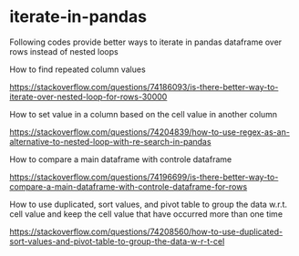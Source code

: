 # iterate-in-pandas
Following codes provide better ways to iterate in pandas dataframe over rows instead of nested loops

How to find repeated column values

https://stackoverflow.com/questions/74186093/is-there-better-way-to-iterate-over-nested-loop-for-rows-30000

How to set value in a column based on the cell value in another column

https://stackoverflow.com/questions/74204839/how-to-use-regex-as-an-alternative-to-nested-loop-with-re-search-in-pandas

How to compare a main dataframe with controle dataframe

https://stackoverflow.com/questions/74196699/is-there-better-way-to-compare-a-main-dataframe-with-controle-dataframe-for-rows

How to use duplicated, sort values, and pivot table to group the data w.r.t. cell value and keep the cell value that have occurred more than one time

https://stackoverflow.com/questions/74208560/how-to-use-duplicated-sort-values-and-pivot-table-to-group-the-data-w-r-t-cel

